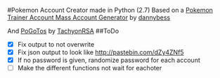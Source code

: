 #Pokemon Account Creator made in Python (2.7)
Based on a [Pokemon Trainer Account Mass Account Generator](https://github.com/dannybess/PokemonGo-Account-Generator/) by [dannybess](https://github.com/dannybess)

And [PoGoTos](https://github.com/TachyonRSA/PoGoTos) by [TachyonRSA](https://github.com/TachyonRSA)
##ToDo
- [X] Fix output to not overwrite
- [X] Fix json output to look like http://pastebin.com/dZy4ZNf5
- [x] If no password is given, randomize password for each account
- [ ] Make the different functions not wait for eachoter
